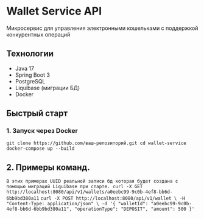 # Wallet Service API

Микросервис для управления электронными кошельками с поддержкой конкурентных операций

## Технологии
- Java 17
- Spring Boot 3
- PostgreSQL
- Liquibase (миграции БД)
- Docker

## Быстрый старт

### 1. Запуск через Docker
``
git clone https://github.com/ваш-репозиторий.git
cd wallet-service
docker-compose up --build
``
## 2. Примеры команд. 
``
В этих примерах UUID реальной записи бд которая будет создана с помощью миграций Liquibase при старте.
curl -X GET http://localhost:8080/api/v1/wallets/a0eebc99-9c0b-4ef8-bb6d-6bb9bd380a11
``
``
curl -X POST http://localhost:8080/api/v1/wallet \
  -H "Content-Type: application/json" \
  -d '{
    "walletId": "a0eebc99-9c0b-4ef8-bb6d-6bb9bd380a11",
    "operationType": "DEPOSIT",
    "amount": 500
  }'
``
